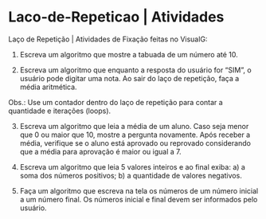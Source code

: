 # Laco-de-Repeticao | Atividades

Laço de Repetição | Atividades de Fixação feitas no VisualG:

1. Escreva um algoritmo que mostre a tabuada de um número até 10.

 2. Escreva um algoritmo que enquanto a resposta do usuário for “SIM”, o  usuário pode digitar uma nota. Ao sair do laço de repetição, faça a média aritmética.

 Obs.: Use um contador dentro do laço de repetição para contar a quantidade e
 iterações (loops).

3. Escreva um algoritmo que leia a média de um aluno. Caso seja menor que 0 ou maior que 10, mostre a pergunta novamente.
Após receber a média, verifique se o aluno está aprovado ou reprovado considerando que a média para aprovação é maior ou igual a 7.

4. Escreva um algoritmo que leia 5 valores inteiros e ao final exiba:
a) a soma dos números positivos;
b) a quantidade de valores negativos.

5. Faça um algoritmo que escreva na tela os números de um número inicial a um número final. Os números inicial e final devem ser informados pelo usuário.
